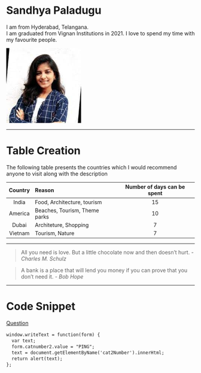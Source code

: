 # Sandhya Paladugu

I am from Hyderabad, Telangana. <br> I am graduated from Vignan Institutions in 2021. I love to spend my time with my favourite people.

![Sandhya Paladugu](My_picture.jpg)

---

# Table Creation

The following table presents the countries which I would recommend anyone to visit along with the description

|   Country     |           Reason              |Number of days can be spent|
|    :---:      |           :---                |            :---:          |
|    India      | Food, Architecture, tourism   | 15 |
|    America    | Beaches, Tourism, Theme parks | 10 |  
|    Dubai      | Architeture, Shopping         | 7  |
|    Vietnam    | Tourism, Nature               | 7  |

---

>All you need is love. But a little chocolate now and then doesn’t hurt. - *Charles M. Schulz*

>A bank is a place that will lend you money if you can prove that you don’t need it. - *Bob Hope*

---

# Code Snippet

[Question](https://stackoverflow.com/questions/11727787/grab-svg-text-value-with-javascript)

````
window.writeText = function(form) {
  var text;
  form.catnumber2.value = "PING";
  text = document.getElementByName('cat2Number').innerHtml;
  return alert(text);
};

````

